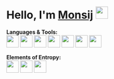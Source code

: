 <!--![](https://i.ibb.co/XjHHHgL/screedbot.gif)-->
# Hello, I'm [Monsij](https://monsij.github.io) <img height="32" width="32"  src="https://img.icons8.com/ios/50/000000/salute.png"/>  

**Languages & Tools:**
<br>
<img height="32" width="32"  src="https://img.icons8.com/color/48/000000/python.png"/>
<img height="32" width="32" src="https://img.icons8.com/color/48/000000/javascript.png"/>
<img height="32" width="32" src="https://img.icons8.com/color/48/000000/nodejs.png"/>
<img height="32" width="32"  src="https://img.icons8.com/color/48/000000/c-plus-plus-logo.png"/>
<img height="32" width="32" src="https://img.icons8.com/color/48/000000/heroku.png"/>
<img height="32" width="32" src="https://img.icons8.com/color/48/000000/travis-ci.png"/>
<img height="32" width="32"
src="https://www.vectorlogo.zone/logos/getpostman/getpostman-icon.svg"/>

**Elements of Entropy:**
<br>
<img height="32" width="32"
src="https://img.icons8.com/color/48/000000/airplane-front-view.png"/>
<img height="32" width="32" src="https://img.icons8.com/color/48/000000/concept.png"/>
<img height="32" width="32" src="https://img.icons8.com/color/48/000000/cycling-road.png"/>
